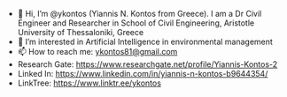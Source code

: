 - 👋 Hi, I’m @ykontos (Yiannis N. Kontos from Greece). I am a Dr Civil Engineer and Researcher in School of Civil Engineering, Aristotle University of Thessaloniki, Greece
- 👀 I’m interested in Artificial Intelligence in environmental management
- 📫 How to reach me: ykontos81@gmail.com
- Research Gate: https://www.researchgate.net/profile/Yiannis-Kontos-2
- Linked In: https://www.linkedin.com/in/yiannis-n-kontos-b9644354/
- LinkTree: https://www.linktr.ee/ykontos 

<!---
ykontos/ykontos is a ✨ special ✨ repository because its `README.md` (this file) appears on your GitHub profile.
You can click the Preview link to take a look at your changes.
--->
